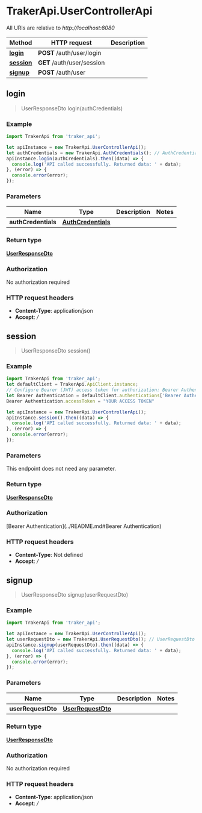 # TrakerApi.UserControllerApi

All URIs are relative to *http://localhost:8080*

Method | HTTP request | Description
------------- | ------------- | -------------
[**login**](UserControllerApi.md#login) | **POST** /auth/user/login | 
[**session**](UserControllerApi.md#session) | **GET** /auth/user/session | 
[**signup**](UserControllerApi.md#signup) | **POST** /auth/user | 



## login

> UserResponseDto login(authCredentials)



### Example

```javascript
import TrakerApi from 'traker_api';

let apiInstance = new TrakerApi.UserControllerApi();
let authCredentials = new TrakerApi.AuthCredentials(); // AuthCredentials | 
apiInstance.login(authCredentials).then((data) => {
  console.log('API called successfully. Returned data: ' + data);
}, (error) => {
  console.error(error);
});

```

### Parameters


Name | Type | Description  | Notes
------------- | ------------- | ------------- | -------------
 **authCredentials** | [**AuthCredentials**](AuthCredentials.md)|  | 

### Return type

[**UserResponseDto**](UserResponseDto.md)

### Authorization

No authorization required

### HTTP request headers

- **Content-Type**: application/json
- **Accept**: */*


## session

> UserResponseDto session()



### Example

```javascript
import TrakerApi from 'traker_api';
let defaultClient = TrakerApi.ApiClient.instance;
// Configure Bearer (JWT) access token for authorization: Bearer Authentication
let Bearer Authentication = defaultClient.authentications['Bearer Authentication'];
Bearer Authentication.accessToken = "YOUR ACCESS TOKEN"

let apiInstance = new TrakerApi.UserControllerApi();
apiInstance.session().then((data) => {
  console.log('API called successfully. Returned data: ' + data);
}, (error) => {
  console.error(error);
});

```

### Parameters

This endpoint does not need any parameter.

### Return type

[**UserResponseDto**](UserResponseDto.md)

### Authorization

[Bearer Authentication](../README.md#Bearer Authentication)

### HTTP request headers

- **Content-Type**: Not defined
- **Accept**: */*


## signup

> UserResponseDto signup(userRequestDto)



### Example

```javascript
import TrakerApi from 'traker_api';

let apiInstance = new TrakerApi.UserControllerApi();
let userRequestDto = new TrakerApi.UserRequestDto(); // UserRequestDto | 
apiInstance.signup(userRequestDto).then((data) => {
  console.log('API called successfully. Returned data: ' + data);
}, (error) => {
  console.error(error);
});

```

### Parameters


Name | Type | Description  | Notes
------------- | ------------- | ------------- | -------------
 **userRequestDto** | [**UserRequestDto**](UserRequestDto.md)|  | 

### Return type

[**UserResponseDto**](UserResponseDto.md)

### Authorization

No authorization required

### HTTP request headers

- **Content-Type**: application/json
- **Accept**: */*

